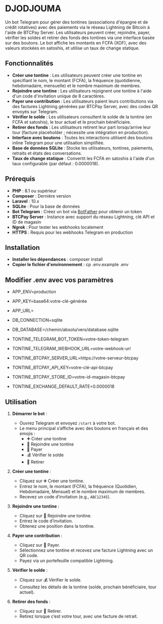 # DJODJOUMA

Un bot Telegram pour gérer des tontines (associations d'épargne et de crédit rotatives) avec des paiements via le réseau Lightning de Bitcoin à l'aide de BTCPay Server. Les utilisateurs peuvent créer, rejoindre, payer, vérifier les soldes et retirer des fonds des tontines via une interface basée sur des boutons. Le bot affiche les montants en FCFA (XOF), avec des valeurs stockées en satoshis, et utilise un taux de change statique.

## Fonctionnalités

-   **Créer une tontine** : Les utilisateurs peuvent créer une tontine en spécifiant le nom, le montant (FCFA), la fréquence (quotidienne, hebdomadaire, mensuelle) et le nombre maximum de membres.
-   **Rejoindre une tontine** : Les utilisateurs rejoignent une tontine à l'aide d'un code d'invitation unique de 8 caractères.
-   **Payer une contribution** : Les utilisateurs paient leurs contributions via des factures Lightning générées par BTCPay Server, avec des codes QR envoyés sur Telegram.
-   **Vérifier le solde** : Les utilisateurs consultent le solde de la tontine (en FCFA et satoshis), le tour actuel et le prochain bénéficiaire.
-   **Retirer des fonds** : Les utilisateurs retirent leur part lorsqu’arrive leur tour (facture placeholder ; nécessite une intégration en production).
-   **Interface avec boutons** : Toutes les interactions utilisent des boutons inline Telegram pour une utilisation simplifiée.
-   **Base de données SQLite** : Stocke les utilisateurs, tontines, paiements, retraits et états des conversations.
-   **Taux de change statique** : Convertit les FCFA en satoshis à l'aide d'un taux configurable (par défaut : 0.0000018).

## Prérequis

-   **PHP** : 8.1 ou supérieur
-   **Composer** : Dernière version
-   **Laravel** : 10.x
-   **SQLite** : Pour la base de données
-   **Bot Telegram** : Créez un bot via [BotFather](https://t.me/BotFather) pour obtenir un token
-   **BTCPay Server** : Instance avec support du réseau Lightning, clé API et ID de magasin
-   **Ngrok** : Pour tester les webhooks localement
-   **HTTPS** : Requis pour les webhooks Telegram en production

## Installation

-   **Installer les dépendances** : composer install
-   **Copier le fichier d'environnement** : cp .env.example .env

## Modifier .env avec vos paramètres

-   APP_ENV=production
-   APP_KEY=base64:votre-clé-générée
-   APP_URL=

-   DB_CONNECTION=sqlite
-   DB_DATABASE=/chemin/absolu/vers/database.sqlite

-   TONTINE_TELEGRAM_BOT_TOKEN=votre-token-telegram
-   TONTINE_TELEGRAM_WEBHOOK_URL=votre-webhook-url
-   TONTINE_BTCPAY_SERVER_URL=https://votre-serveur-btcpay
-   TONTINE_BTCPAY_API_KEY=votre-clé-api-btcpay
-   TONTINE_BTCPAY_STORE_ID=votre-id-magasin-btcpay
-   TONTINE_EXCHANGE_DEFAULT_RATE=0.0000018

## Utilisation

1. **Démarrer le bot** :

    - Ouvrez Telegram et envoyez `/start` à votre bot.
    - Le menu principal s’affiche avec des boutons en français et des emojis :
        - ➕ Créer une tontine
        - 🤝 Rejoindre une tontine
        - 💸 Payer
        - 💰 Vérifier le solde
        - 🏧 Retirer

2. **Créer une tontine** :

    - Cliquez sur ➕ Créer une tontine.
    - Entrez le nom, le montant (FCFA), la fréquence (Quotidien, Hebdomadaire, Mensuel) et le nombre maximum de membres.
    - Recevez un code d’invitation (e.g., `ABC12345`).

3. **Rejoindre une tontine** :

    - Cliquez sur 🤝 Rejoindre une tontine.
    - Entrez le code d’invitation.
    - Obtenez une position dans la tontine.

4. **Payer une contribution** :

    - Cliquez sur 💸 Payer.
    - Sélectionnez une tontine et recevez une facture Lightning avec un QR code.
    - Payez via un portefeuille compatible Lightning.

5. **Vérifier le solde** :

    - Cliquez sur 💰 Vérifier le solde.
    - Consultez les détails de la tontine (solde, prochain bénéficiaire, tour actuel).

6. **Retirer des fonds** :
    - Cliquez sur 🏧 Retirer.
    - Retirez lorsque c’est votre tour, avec une facture de retrait.
